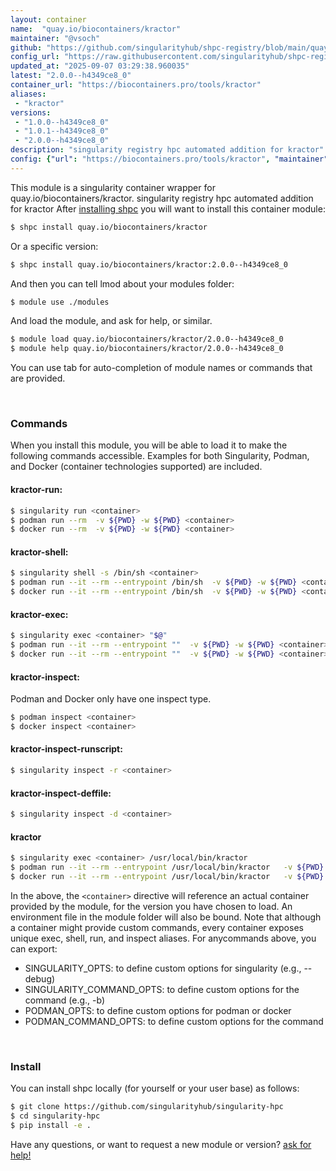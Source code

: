 ```yaml
---
layout: container
name:  "quay.io/biocontainers/kractor"
maintainer: "@vsoch"
github: "https://github.com/singularityhub/shpc-registry/blob/main/quay.io/biocontainers/kractor/container.yaml"
config_url: "https://raw.githubusercontent.com/singularityhub/shpc-registry/main/quay.io/biocontainers/kractor/container.yaml"
updated_at: "2025-09-07 03:29:38.960035"
latest: "2.0.0--h4349ce8_0"
container_url: "https://biocontainers.pro/tools/kractor"
aliases:
 - "kractor"
versions:
 - "1.0.0--h4349ce8_0"
 - "1.0.1--h4349ce8_0"
 - "2.0.0--h4349ce8_0"
description: "singularity registry hpc automated addition for kractor"
config: {"url": "https://biocontainers.pro/tools/kractor", "maintainer": "@vsoch", "description": "singularity registry hpc automated addition for kractor", "latest": {"2.0.0--h4349ce8_0": "sha256:6c68c3089085440655dc70b22250265f5fbce25f4ab1c389d358ed65c3e3b564"}, "tags": {"1.0.0--h4349ce8_0": "sha256:7596b534ec304f43aedf897766f976a86307bbca13604dc8b1e67fbfe35a6801", "1.0.1--h4349ce8_0": "sha256:1a9a715084dae52e436c7a291d0585ae68674ecd1a28163124c41d8a17e301bf", "2.0.0--h4349ce8_0": "sha256:6c68c3089085440655dc70b22250265f5fbce25f4ab1c389d358ed65c3e3b564"}, "docker": "quay.io/biocontainers/kractor", "aliases": {"kractor": "/usr/local/bin/kractor"}}
---
```


This module is a singularity container wrapper for quay.io/biocontainers/kractor.
singularity registry hpc automated addition for kractor
After [installing shpc](#install) you will want to install this container module:


```bash
$ shpc install quay.io/biocontainers/kractor
```

Or a specific version:

```bash
$ shpc install quay.io/biocontainers/kractor:2.0.0--h4349ce8_0
```

And then you can tell lmod about your modules folder:

```bash
$ module use ./modules
```

And load the module, and ask for help, or similar.

```bash
$ module load quay.io/biocontainers/kractor/2.0.0--h4349ce8_0
$ module help quay.io/biocontainers/kractor/2.0.0--h4349ce8_0
```

You can use tab for auto-completion of module names or commands that are provided.

<br>

### Commands

When you install this module, you will be able to load it to make the following commands accessible.
Examples for both Singularity, Podman, and Docker (container technologies supported) are included.

#### kractor-run:

```bash
$ singularity run <container>
$ podman run --rm  -v ${PWD} -w ${PWD} <container>
$ docker run --rm  -v ${PWD} -w ${PWD} <container>
```

#### kractor-shell:

```bash
$ singularity shell -s /bin/sh <container>
$ podman run --it --rm --entrypoint /bin/sh  -v ${PWD} -w ${PWD} <container>
$ docker run --it --rm --entrypoint /bin/sh  -v ${PWD} -w ${PWD} <container>
```

#### kractor-exec:

```bash
$ singularity exec <container> "$@"
$ podman run --it --rm --entrypoint ""  -v ${PWD} -w ${PWD} <container> "$@"
$ docker run --it --rm --entrypoint ""  -v ${PWD} -w ${PWD} <container> "$@"
```

#### kractor-inspect:

Podman and Docker only have one inspect type.

```bash
$ podman inspect <container>
$ docker inspect <container>
```

#### kractor-inspect-runscript:

```bash
$ singularity inspect -r <container>
```

#### kractor-inspect-deffile:

```bash
$ singularity inspect -d <container>
```


#### kractor

```bash
$ singularity exec <container> /usr/local/bin/kractor
$ podman run --it --rm --entrypoint /usr/local/bin/kractor   -v ${PWD} -w ${PWD} <container> -c " $@"
$ docker run --it --rm --entrypoint /usr/local/bin/kractor   -v ${PWD} -w ${PWD} <container> -c " $@"
```



In the above, the `<container>` directive will reference an actual container provided
by the module, for the version you have chosen to load. An environment file in the
module folder will also be bound. Note that although a container
might provide custom commands, every container exposes unique exec, shell, run, and
inspect aliases. For anycommands above, you can export:

 - SINGULARITY_OPTS: to define custom options for singularity (e.g., --debug)
 - SINGULARITY_COMMAND_OPTS: to define custom options for the command (e.g., -b)
 - PODMAN_OPTS: to define custom options for podman or docker
 - PODMAN_COMMAND_OPTS: to define custom options for the command

<br>

### Install

You can install shpc locally (for yourself or your user base) as follows:

```bash
$ git clone https://github.com/singularityhub/singularity-hpc
$ cd singularity-hpc
$ pip install -e .
```

Have any questions, or want to request a new module or version? [ask for help!](https://github.com/singularityhub/singularity-hpc/issues)